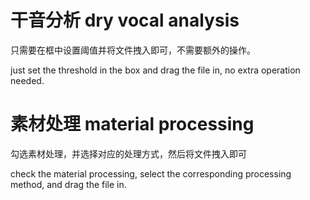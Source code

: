 # 干音分析 dry vocal analysis
只需要在框中设置阈值并将文件拽入即可，不需要额外的操作。

just set the threshold in the box and drag the file in, no extra operation needed.

# 素材处理 material processing
勾选素材处理，并选择对应的处理方式，然后将文件拽入即可

check the material processing, select the corresponding processing method, and drag the file in.
